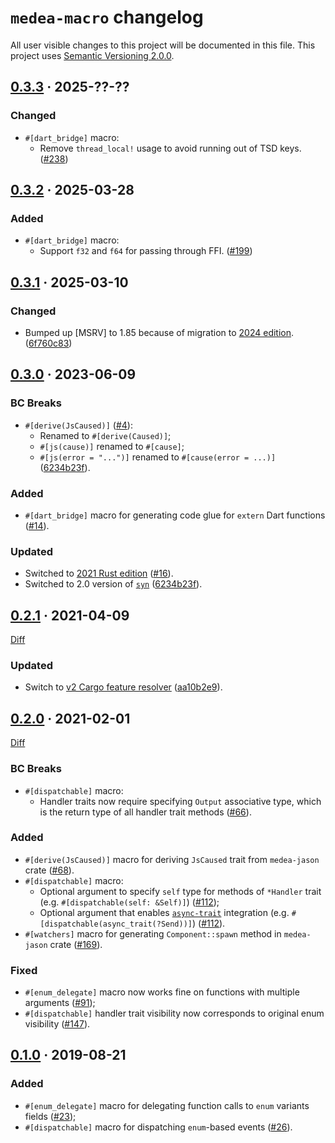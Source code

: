 `medea-macro` changelog
=======================

All user visible changes to this project will be documented in this file. This project uses [Semantic Versioning 2.0.0].




## [0.3.3] · 2025-??-??
[0.3.3]: https://github.com/instrumentisto/medea-jason/tree/medea-macro-0.3.3/crates/medea-macro

### Changed

- `#[dart_bridge]` macro:
    - Remove `thread_local!` usage to avoid running out of TSD keys. ([#238])

[#238]: https://github.com/instrumentisto/medea-jason/pull/238




## [0.3.2] · 2025-03-28
[0.3.2]: https://github.com/instrumentisto/medea-jason/tree/medea-macro-0.3.2/crates/medea-macro

### Added

- `#[dart_bridge]` macro:
    - Support `f32` and `f64` for passing through FFI. ([#199])

[#199]: https://github.com/instrumentisto/medea-jason/pull/199




## [0.3.1] · 2025-03-10
[0.3.1]: https://github.com/instrumentisto/medea-jason/tree/medea-macro-0.3.1/crates/medea-macro

### Changed

- Bumped up [MSRV] to 1.85 because of migration to [2024 edition][031-1]. ([6f760c83])

[6f760c83]: https://github.com/instrumentisto/medea-jason/commit/6f760c836f9c5293b5fefae8a0cb4ee2bd5cfda2
[031-1]: https://doc.rust-lang.org/edition-guide/rust-2024/index.html




## [0.3.0] · 2023-06-09
[0.3.0]: https://github.com/instrumentisto/medea-jason/tree/medea-macro-0.3.0/crates/medea-macro

### BC Breaks

- `#[derive(JsCaused)]` ([#4]):
    - Renamed to `#[derive(Caused)]`;
    - `#[js(cause)]` renamed to `#[cause]`;
    - `#[js(error = "...")]` renamed to `#[cause(error = ...)]` ([6234b23f]).

### Added

- `#[dart_bridge]` macro for generating code glue for `extern` Dart functions ([#14]).

### Updated

- Switched to [2021 Rust edition][030-1] ([#16]).
- Switched to 2.0 version of [`syn`] ([6234b23f]).

[#4]: https://github.com/instrumentisto/medea-jason/pull/4
[#14]: https://github.com/instrumentisto/medea-jason/pull/14
[#16]: https://github.com/instrumentisto/medea-jason/pull/16
[030-1]: https://doc.rust-lang.org/edition-guide/rust-2021/index.html
[6234b23f]: https://github.com/instrumentisto/medea-jason/commit/6234b23f66e81c0ce411dfb8cdf983eda51cd2ad




## [0.2.1] · 2021-04-09
[0.2.1]: https://github.com/instrumentisto/medea/tree/medea-macro-0.2.1/crates/medea-macro

[Diff](https://github.com/instrumentisto/medea/compare/medea-macro-0.2.0...medea-macro-0.2.1)

### Updated

- Switch to [v2 Cargo feature resolver][021-1] ([aa10b2e9]).

[aa10b2e9]: https://github.com/instrumentisto/medea/commit/aa10b2e9fc151465f77dc37d7f11f7cf654dbe6f
[021-1]: https://doc.rust-lang.org/cargo/reference/features.html#feature-resolver-version-2




## [0.2.0] · 2021-02-01
[0.2.0]: https://github.com/instrumentisto/medea/tree/medea-macro-0.2.0/crates/medea-macro

[Diff](https://github.com/instrumentisto/medea/compare/medea-macro-0.1.0...medea-macro-0.2.0)

### BC Breaks

- `#[dispatchable]` macro:
    - Handler traits now require specifying `Output` associative type, which is the return type of all handler trait methods ([#66]).

### Added

- `#[derive(JsCaused)]` macro for deriving `JsCaused` trait from `medea-jason` crate ([#68]).
- `#[dispatchable]` macro:
    - Optional argument to specify `self` type for methods of `*Handler` trait (e.g. `#[dispatchable(self: &Self)]`) ([#112]);
    - Optional argument that enables [`async-trait`] integration (e.g. `#[dispatchable(async_trait(?Send))]`) ([#112]).
- `#[watchers]` macro for generating `Component::spawn` method in `medea-jason` crate ([#169]).

### Fixed

- `#[enum_delegate]` macro now works fine on functions with multiple arguments ([#91]);
- `#[dispatchable]` handler trait visibility now corresponds to original enum visibility ([#147]).

[#66]: https://github.com/instrumentisto/medea/pull/66
[#68]: https://github.com/instrumentisto/medea/pull/68
[#91]: https://github.com/instrumentisto/medea/pull/91
[#112]: https://github.com/instrumentisto/medea/pull/112
[#147]: https://github.com/instrumentisto/medea/pull/147
[#169]: https://github.com/instrumentisto/medea/pull/169




## [0.1.0] · 2019-08-21
[0.1.0]: https://github.com/instrumentisto/medea/tree/medea-macro-0.1.0/crates/medea-macro

### Added

- `#[enum_delegate]` macro for delegating function calls to `enum` variants fields ([#23]);
- `#[dispatchable]` macro for dispatching `enum`-based events ([#26]).

[#23]: https://github.com/instrumentisto/medea/pull/23
[#26]: https://github.com/instrumentisto/medea/pull/26




[`async-trait`]: https://docs.rs/async-trait
[`syn`]: https://docs.rs/syn
[Semantic Versioning 2.0.0]: https://semver.org
